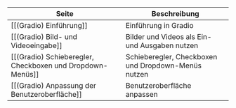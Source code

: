 | Seite | Beschreibung |
| ----------- | ----------- |
| [[(Gradio) Einführung]] | Einführung in Gradio |
| [[(Gradio) Bild- und Videoeingabe]] | Bilder und Videos als Ein- und Ausgaben nutzen |
| [[(Gradio) Schieberegler, Checkboxen und Dropdown-Menüs]] | Schieberegler, Checkboxen und Dropdown-Menüs nutzen |
| [[(Gradio) Anpassung der Benutzeroberfläche]] | Benutzeroberfläche anpassen |